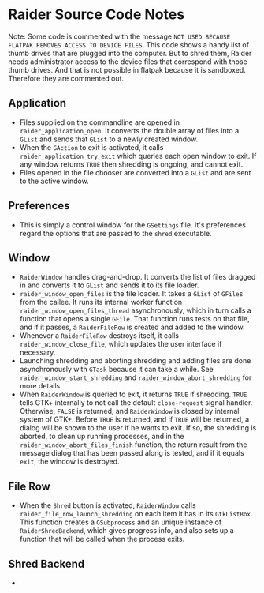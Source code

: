 # Raider Source Code Notes

Note: Some code is commented with the message `NOT USED BECAUSE FLATPAK REMOVES ACCESS TO DEVICE FILES`. This code shows a handy list of thumb drives that are plugged into the computer. But to shred them, Raider needs administrator access to the device files that correspond with those thumb drives. And that is not possible in flatpak because it is sandboxed. Therefore they are commented out.

## Application
 - Files supplied on the commandline are opened in `raider_application_open`. It converts the double array of files into a `GList` and sends that `GList` to a newly created window.
 - When the `GAction` to exit is activated, it calls `raider_application_try_exit` which queries each open window to exit. If any window returns `TRUE` then shredding is ongoing, and cannot exit.
 - Files opened in the file chooser are converted into a `GList` and are sent to the active window.

## Preferences
 - This is simply a control window for the `GSettings` file. It's preferences regard the options that are passed to the `shred` executable.

## Window
 - `RaiderWindow` handles drag-and-drop. It converts the list of files dragged in and converts it to `GList` and sends it to its file loader.
 - `raider_window_open_files` is the file loader. It takes a `GList` of `GFile`s from the callee. It runs its internal worker function `raider_window_open_files_thread` asynchronously, which in turn calls a function that opens a single `GFile`. That function runs tests on that file, and if it passes, a `RaiderFileRow` is created and added to the window.
 - Whenever a `RaiderFileRow` destroys itself, it calls `raider_window_close_file`, which updates the user interface if necessary.
 - Launching shredding and aborting shredding and adding files are done asynchronously with `GTask` because it can take a while. See `raider_window_start_shredding` and `raider_window_abort_shredding` for more details.
 - When `RaiderWindow` is queried to exit, it returns `TRUE` if shredding. `TRUE` tells GTK+ internally to not call the default `close-request` signal handler. Otherwise, `FALSE` is returned, and `RaiderWindow` is closed by internal system of GTK+. Before `TRUE` is returned, and if `TRUE` will be returned, a dialog will be shown to the user if he wants to exit. If so, the shredding is aborted, to clean up running processes, and in the `raider_window_abort_files_finish` function, the return result from the message dialog that has been passed along is tested, and if it equals `exit`, the window is destroyed.

## File Row
 - When the `Shred` button is activated, `RaiderWindow` calls `raider_file_row_launch_shredding` on each item it has in its `GtkListBox`. This function creates a `GSubprocess` and an unique instance of `RaiderShredBackend`, which gives progress info, and also sets up a function that will be called when the process exits.

## Shred Backend
 - 